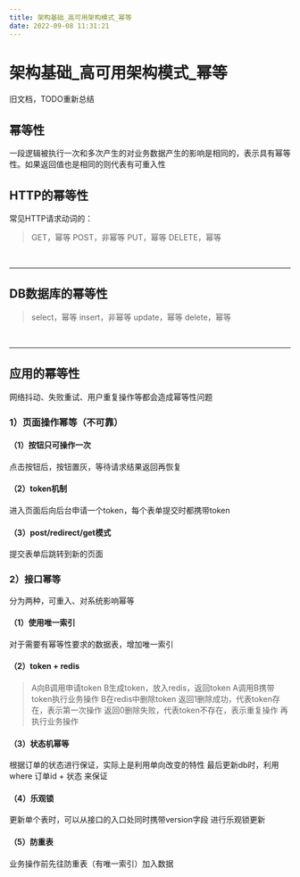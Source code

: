 ```yaml
---
title: 架构基础_高可用架构模式_幂等
date: 2022-09-08 11:31:21
---
```


# 架构基础_高可用架构模式_幂等

旧文档，TODO重新总结



## 幂等性
一段逻辑被执行一次和多次产生的对业务数据产生的影响是相同的，表示具有幂等性。如果返回值也是相同的则代表有可重入性


## HTTP的幂等性
常见HTTP请求动词的：
>GET，幂等
>POST，非幂等
>PUT，幂等
>DELETE，幂等

<br/>
<hr/>

## DB数据库的幂等性
>select，幂等
>insert，非幂等
>update，幂等
>delete，幂等

<br/>
<hr/>

## 应用的幂等性

网络抖动、失败重试、用户重复操作等都会造成幂等性问题

### 1）页面操作幂等（不可靠）

#### （1）按钮只可操作一次
点击按钮后，按钮置灰，等待请求结果返回再恢复

#### （2）token机制
进入页面后向后台申请一个token，每个表单提交时都携带token

#### （3）post/redirect/get模式
提交表单后跳转到新的页面

### 2）接口幂等

分为两种，可重入、对系统影响幂等

#### （1）使用唯一索引
对于需要有幂等性要求的数据表，增加唯一索引

#### （2）token + redis

>A向B调用申请token
>B生成token，放入redis，返回token
>A调用B携带token执行业务操作
>B在redis中删除token
>返回1删除成功，代表token存在，表示第一次操作
>返回0删除失败，代表token不存在，表示重复操作
>再执行业务操作

#### （3）状态机幂等
根据订单的状态进行保证，实际上是利用单向改变的特性
最后更新db时，利用 where 订单id + 状态 来保证

#### （4）乐观锁
更新单个表时，可以从接口的入口处同时携带version字段
进行乐观锁更新

#### （5）防重表
业务操作前先往防重表（有唯一索引）加入数据

